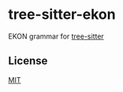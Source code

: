 # tree-sitter-ekon

EKON grammar for [tree-sitter](https://github.com/tree-sitter/tree-sitter)

## License

[MIT](./LICENSE)
